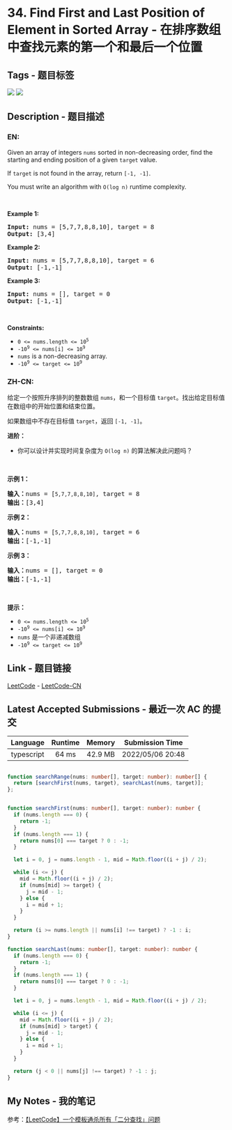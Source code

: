 
# 34. Find First and Last Position of Element in Sorted Array - 在排序数组中查找元素的第一个和最后一个位置

## Tags - 题目标签

 <img src="https://img.shields.io/badge/Array-数组-blue.svg">   <img src="https://img.shields.io/badge/Binary Search-二分查找-blue.svg">  


## Description - 题目描述

### EN:
<p>Given an array of integers <code>nums</code> sorted in non-decreasing order, find the starting and ending position of a given <code>target</code> value.</p>

<p>If <code>target</code> is not found in the array, return <code>[-1, -1]</code>.</p>

<p>You must&nbsp;write an algorithm with&nbsp;<code>O(log n)</code> runtime complexity.</p>

<p>&nbsp;</p>
<p><strong>Example 1:</strong></p>
<pre><strong>Input:</strong> nums = [5,7,7,8,8,10], target = 8
<strong>Output:</strong> [3,4]
</pre><p><strong>Example 2:</strong></p>
<pre><strong>Input:</strong> nums = [5,7,7,8,8,10], target = 6
<strong>Output:</strong> [-1,-1]
</pre><p><strong>Example 3:</strong></p>
<pre><strong>Input:</strong> nums = [], target = 0
<strong>Output:</strong> [-1,-1]
</pre>
<p>&nbsp;</p>
<p><strong>Constraints:</strong></p>

<ul>
	<li><code>0 &lt;= nums.length &lt;= 10<sup>5</sup></code></li>
	<li><code>-10<sup>9</sup>&nbsp;&lt;= nums[i]&nbsp;&lt;= 10<sup>9</sup></code></li>
	<li><code>nums</code> is a non-decreasing array.</li>
	<li><code>-10<sup>9</sup>&nbsp;&lt;= target&nbsp;&lt;= 10<sup>9</sup></code></li>
</ul>


### ZH-CN:
<p>给定一个按照升序排列的整数数组 <code>nums</code>，和一个目标值 <code>target</code>。找出给定目标值在数组中的开始位置和结束位置。</p>

<p>如果数组中不存在目标值 <code>target</code>，返回 <code>[-1, -1]</code>。</p>

<p><strong>进阶：</strong></p>

<ul>
	<li>你可以设计并实现时间复杂度为 <code>O(log n)</code> 的算法解决此问题吗？</li>
</ul>

<p> </p>

<p><strong>示例 1：</strong></p>

<pre>
<strong>输入：</strong>nums = [<code>5,7,7,8,8,10]</code>, target = 8
<strong>输出：</strong>[3,4]</pre>

<p><strong>示例 2：</strong></p>

<pre>
<strong>输入：</strong>nums = [<code>5,7,7,8,8,10]</code>, target = 6
<strong>输出：</strong>[-1,-1]</pre>

<p><strong>示例 3：</strong></p>

<pre>
<strong>输入：</strong>nums = [], target = 0
<strong>输出：</strong>[-1,-1]</pre>

<p> </p>

<p><strong>提示：</strong></p>

<ul>
	<li><code>0 <= nums.length <= 10<sup>5</sup></code></li>
	<li><code>-10<sup>9</sup> <= nums[i] <= 10<sup>9</sup></code></li>
	<li><code>nums</code> 是一个非递减数组</li>
	<li><code>-10<sup>9</sup> <= target <= 10<sup>9</sup></code></li>
</ul>



## Link - 题目链接

[LeetCode](https://leetcode.com/problems/find-first-and-last-position-of-element-in-sorted-array/description/)  -  [LeetCode-CN](https://leetcode-cn.com/problems/find-first-and-last-position-of-element-in-sorted-array/description/)
## Latest Accepted Submissions - 最近一次 AC 的提交


| Language | Runtime | Memory | Submission Time |
|:---:|:---:|:---:|:---:|
| typescript  | 64 ms | 42.9 MB | 2022/05/06 20:48 |

```typescript

function searchRange(nums: number[], target: number): number[] {
  return [searchFirst(nums, target), searchLast(nums, target)];
};


function searchFirst(nums: number[], target: number): number {
  if (nums.length === 0) {
    return -1;
  }
  if (nums.length === 1) {
    return nums[0] === target ? 0 : -1;
  }

  let i = 0, j = nums.length - 1, mid = Math.floor((i + j) / 2);

  while (i <= j) {
    mid = Math.floor((i + j) / 2);
    if (nums[mid] >= target) {
      j = mid - 1;
    } else {
      i = mid + 1;
    }
  }

  return (i >= nums.length || nums[i] !== target) ? -1 : i;
}

function searchLast(nums: number[], target: number): number {
  if (nums.length === 0) {
    return -1;
  }
  if (nums.length === 1) {
    return nums[0] === target ? 0 : -1;
  }

  let i = 0, j = nums.length - 1, mid = Math.floor((i + j) / 2);

  while (i <= j) {
    mid = Math.floor((i + j) / 2);
    if (nums[mid] > target) {
      j = mid - 1;
    } else {
      i = mid + 1;
    }
  }

  return (j < 0 || nums[j] !== target) ? -1 : j;
}

```
## My Notes - 我的笔记


参考：[【LeetCode】一个模板通杀所有「二分查找」问题](https://imageslr.com/2020/03/15/binary-search.html)

